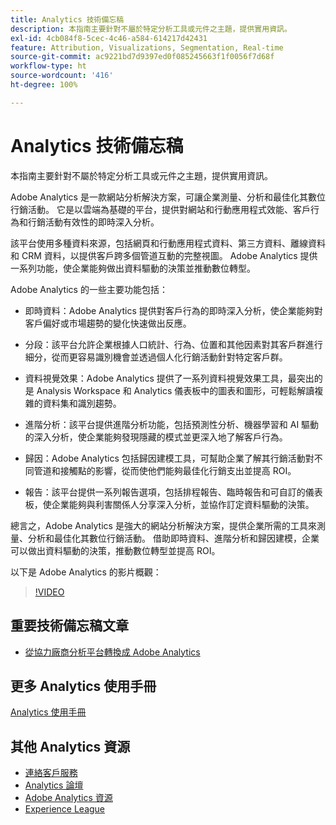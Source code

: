 ```yaml
---
title: Analytics 技術備忘稿
description: 本指南主要針對不屬於特定分析工具或元件之主題，提供實用資訊。
exl-id: 4cb084f8-5cec-4c46-a584-614217d42431
feature: Attribution, Visualizations, Segmentation, Real-time
source-git-commit: ac9221bd7d9397ed0f085245663f1f0056f7d68f
workflow-type: ht
source-wordcount: '416'
ht-degree: 100%

---
```


# Analytics 技術備忘稿

本指南主要針對不屬於特定分析工具或元件之主題，提供實用資訊。

Adobe Analytics 是一款網站分析解決方案，可讓企業測量、分析和最佳化其數位行銷活動。 它是以雲端為基礎的平台，提供對網站和行動應用程式效能、客戶行為和行銷活動有效性的即時深入分析。

該平台使用多種資料來源，包括網頁和行動應用程式資料、第三方資料、離線資料和 CRM 資料，以提供客戶跨多個管道互動的完整視圖。 Adobe Analytics 提供一系列功能，使企業能夠做出資料驅動的決策並推動數位轉型。

Adobe Analytics 的一些主要功能包括：

* 即時資料：Adobe Analytics 提供對客戶行為的即時深入分析，使企業能夠對客戶偏好或市場趨勢的變化快速做出反應。

* 分段：該平台允許企業根據人口統計、行為、位置和其他因素對其客戶群進行細分，從而更容易識別機會並透過個人化行銷活動針對特定客戶群。

* 資料視覺效果：Adobe Analytics 提供了一系列資料視覺效果工具，最突出的是 Analysis Workspace 和 Analytics 儀表板中的圖表和圖形，可輕鬆解讀複雜的資料集和識別趨勢。

* 進階分析：該平台提供進階分析功能，包括預測性分析、機器學習和 AI 驅動的深入分析，使企業能夠發現隱藏的模式並更深入地了解客戶行為。

* 歸因：Adobe Analytics 包括歸因建模工具，可幫助企業了解其行銷活動對不同管道和接觸點的影響，從而使他們能夠最佳化行銷支出並提高 ROI。

* 報告：該平台提供一系列報告選項，包括排程報告、臨時報告和可自訂的儀表板，使企業能夠與利害關係人分享深入分析，並協作訂定資料驅動的決策。

總言之，Adobe Analytics 是強大的網站分析解決方案，提供企業所需的工具來測量、分析和最佳化其數位行銷活動。 借助即時資料、進階分析和歸因建模，企業可以做出資料驅動的決策，推動數位轉型並提高 ROI。

以下是 Adobe Analytics 的影片概觀：

>[!VIDEO](https://video.tv.adobe.com/v/27429/?quality=12)

## 重要技術備忘稿文章

* [從協力廠商分析平台轉換成 Adobe Analytics](ga-to-aa/home.md)

## 更多 Analytics 使用手冊

[Analytics 使用手冊](https://experienceleague.adobe.com/docs/analytics.html)

## 其他 Analytics 資源

* [連絡客戶服務](https://experienceleague.adobe.com/?support-solution=Analytics#support)
* [Analytics 論壇](https://forums.adobe.com/community/experience-cloud/analytics-cloud/analytics)
* [Adobe Analytics 資源](https://forums.adobe.com/message/10660755)
* [Experience League](https://landing.adobe.com/experience-league/)
